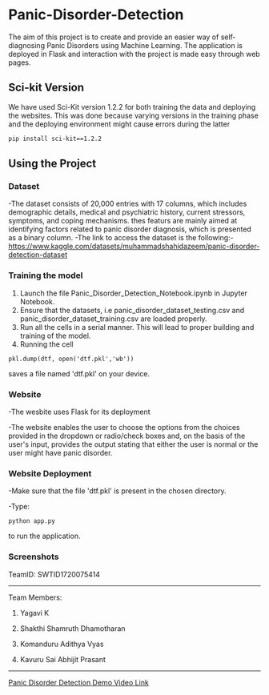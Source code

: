 # Panic-Disorder-Detection

The aim of this project is to create and provide an easier way of self-diagnosing Panic Disorders using Machine Learning. The application is deployed in Flask and interaction with the project is made easy through web pages.

## Sci-kit Version 
We have used Sci-Kit version 1.2.2 for both training the data and deploying the websites. This was done because varying versions in the training phase and the deploying environment might cause errors during the latter

```bash
pip install sci-kit==1.2.2
```

## Using the Project
### Dataset
-The dataset consists of 20,000 entries with 17 columns, which includes demographic details, medical and psychiatric history, current stressors, symptoms, and coping mechanisms. thes featurs are mainly aimed at identifying factors related to panic disorder diagnosis, which is presented as a binary column. 
-The link to access the dataset is the following:- https://www.kaggle.com/datasets/muhammadshahidazeem/panic-disorder-detection-dataset

### Training the model
1. Launch the file Panic_Disorder_Detection_Notebook.ipynb in Jupyter Notebook.
2. Ensure that the datasets, i.e panic_disorder_dataset_testing.csv and panic_disorder_dataset_training.csv are loaded properly.
3. Run all the cells in a serial manner. This will lead to proper building and training of the model.
4. Running the cell
```
pkl.dump(dtf, open('dtf.pkl','wb'))
```
   saves a file named 'dtf.pkl' on your device.

### Website
-The wesbite uses Flask for its deployment


-The website enables the user to choose the options from the choices provided in the dropdown or radio/check boxes and, on the basis of the user's input, provides the output stating that either the user is normal or the user might have panic disorder.

### Website Deployment
-Make sure that the file 'dtf.pkl' is present in the chosen directory.


-Type:
```
python app.py
```
to run the application.

### Screenshots

TeamID: SWTID1720075414

---

Team Members:

1. Yagavi K

2. Shakthi Shamruth Dhamotharan

3. Komanduru Adithya Vyas

4. Kavuru Sai Abhijit Prasant

---

[Panic Disorder Detection Demo Video Link](https://drive.google.com/file/d/1C1nRRoOADrPTnIk-iY1yYQAUr19wXo1t/view)

